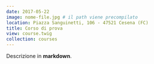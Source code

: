 ```yaml
---
date: 2017-05-22
image: nome-file.jpg # il path viene precompilato
location: Piazza Sanguinetti, 106 - 47521 Cesena (FC)
title: Corso di prova
view: course.twig
collection: courses
---
```


Descrizione in **markdown**.
